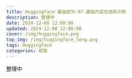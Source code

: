 ```yaml
---
title: Huggingface-基础部分-07-基础内容总结和示例
description: 整理中
date: 2024-12-08 12:00:00
updated: 2024-12-08 12:00:00
cover: /img/huggingface.png
top_img: /img/huggingface_long.png
tags: Huggingface
categories: 框架
---
```


整理中
